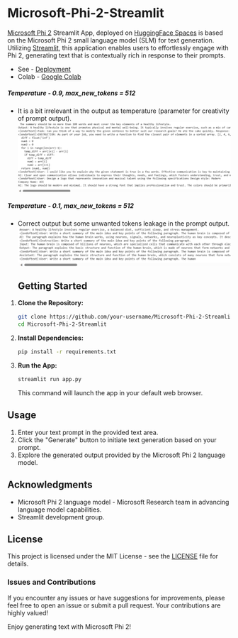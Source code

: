 # Microsoft-Phi-2-Streamlit

[Microsoft Phi 2](https://www.microsoft.com/en-us/research/blog/phi-2-the-surprising-power-of-small-language-models/) Streamlit App, deployed on [HuggingFace Spaces](https://huggingface.co/spaces) is based on the Microsoft Phi 2 small language model (SLM) for text generation. Utilizing [Streamlit](https://streamlit.io/), this application enables users to effortlessly engage with Phi 2, generating text that is contextually rich in response to their prompts.

- See - [Deployment](https://huggingface.co/spaces/shrimantasatpati/Microsoft_Phi2_Streamlit)
- Colab - [Google Colab](https://colab.research.google.com/drive/1RgdgPYKEegmlkLVtaKa3ogUK0Iy9zdQ6?authuser=2#scrollTo=7ACJCRPWOG3j)

##### Temperature - 0.9, max_new_tokens = 512
- It is a bit irrelevant in the output as temperature (parameter for creativity of prompt output).
![Image](Image1.png)
##### Temperature - 0.1, max_new_tokens = 512
- Correct output but some unwanted tokens leakage in the prompt output.
![Image](Image2.png)

  ## Getting Started

1. **Clone the Repository:**
   ```bash
   git clone https://github.com/your-username/Microsoft-Phi-2-Streamlit.git
   cd Microsoft-Phi-2-Streamlit
   ```

2. **Install Dependencies:**
   ```bash
   pip install -r requirements.txt
   ```

3. **Run the App:**
   ```bash
   streamlit run app.py
   ```
   This command will launch the app in your default web browser.

## Usage

1. Enter your text prompt in the provided text area.
2. Click the "Generate" button to initiate text generation based on your prompt.
3. Explore the generated output provided by the Microsoft Phi 2 language model.

## Acknowledgments

- Microsoft Phi 2 language model - Microsoft Research team in advancing language model capabilities. 
- Streamlit development group.

## License

This project is licensed under the MIT License - see the [LICENSE](LICENSE) file for details.

### Issues and Contributions

If you encounter any issues or have suggestions for improvements, please feel free to open an issue or submit a pull request. Your contributions are highly valued!

Enjoy generating text with Microsoft Phi 2!
